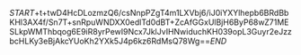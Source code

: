 $START$+t+twD4HcDLozmzQ6/csNnpPZgT4m1LXVbj6/iJ0iYXYlhepb6BRdBbKHl3AX4f/Sn7T+snRpuWNDXX0edlTd0dBT+ZcAfGGxUlBjH6ByP68wZ71MESLkpWMThbqog6E9iR8yrPewI9Ncx7JklJvIHNwiduchKH039opL3Guyr2eJzzbcHLKy3eBjAkcYUoKh2YXk5J4p6kz6RdMsQ78Wg==$END$